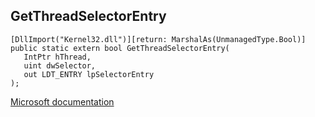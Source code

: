 ## GetThreadSelectorEntry

```
[DllImport("Kernel32.dll")][return: MarshalAs(UnmanagedType.Bool)]
public static extern bool GetThreadSelectorEntry(
   IntPtr hThread,
   uint dwSelector,
   out LDT_ENTRY lpSelectorEntry
);
```

[Microsoft documentation](TODO)
